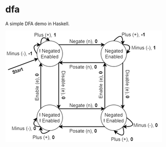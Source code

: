 # dfa

A simple DFA demo in Haskell.

![Image of the state transition diagram for the DFA](DFA.png?raw=true "Blah")